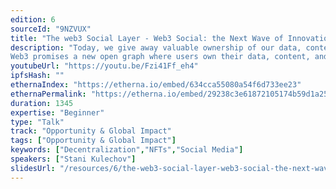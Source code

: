 ```yaml
---
edition: 6
sourceId: "9NZVUX"
title: "The web3 Social Layer - Web3 Social: the Next Wave of Innovation"
description: "Today, we give away valuable ownership of our data, content, and audience to big social network platforms, whose business models thrive on our acquiescence and their dominance. 
Web3 promises a new open graph where users own their data, content, and social networks and can move their digital footprint freely between platforms."
youtubeUrl: "https://youtu.be/Fzi41Ff_eh4"
ipfsHash: ""
ethernaIndex: "https://etherna.io/embed/634cca55080a54f6d733ee23"
ethernaPermalink: "https://etherna.io/embed/29238c3e61872105174b59d1a256c7f518c45de919d4b831d9460395b7ca35ad"
duration: 1345
expertise: "Beginner"
type: "Talk"
track: "Opportunity & Global Impact"
tags: ["Opportunity & Global Impact"]
keywords: ["Decentralization","NFTs","Social Media"]
speakers: ["Stani Kulechov"]
slidesUrl: "/resources/6/the-web3-social-layer-web3-social-the-next-wave-of-innovation.pdf"
---
```

